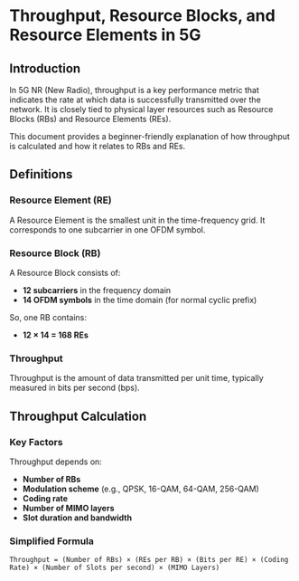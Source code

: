 # Throughput, Resource Blocks, and Resource Elements in 5G

## Introduction
In 5G NR (New Radio), throughput is a key performance metric that indicates the rate at which data is successfully transmitted over the network. It is closely tied to physical layer resources such as Resource Blocks (RBs) and Resource Elements (REs).

This document provides a beginner-friendly explanation of how throughput is calculated and how it relates to RBs and REs.

## Definitions

### Resource Element (RE)
A Resource Element is the smallest unit in the time-frequency grid. It corresponds to one subcarrier in one OFDM symbol.

### Resource Block (RB)
A Resource Block consists of:
- **12 subcarriers** in the frequency domain
- **14 OFDM symbols** in the time domain (for normal cyclic prefix)

So, one RB contains:
- **12 × 14 = 168 REs**

### Throughput
Throughput is the amount of data transmitted per unit time, typically measured in bits per second (bps).

## Throughput Calculation

### Key Factors
Throughput depends on:
- **Number of RBs**
- **Modulation scheme** (e.g., QPSK, 16-QAM, 64-QAM, 256-QAM)
- **Coding rate**
- **Number of MIMO layers**
- **Slot duration and bandwidth**

### Simplified Formula
```text
Throughput = (Number of RBs) × (REs per RB) × (Bits per RE) × (Coding Rate) × (Number of Slots per second) × (MIMO Layers)

